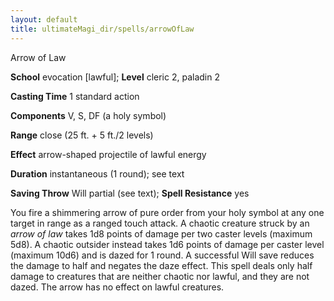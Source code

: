 ```yaml
---
layout: default
title: ultimateMagi_dir/spells/arrowOfLaw
---
```

Arrow of Law

**School** evocation [lawful]; **Level** cleric 2, paladin 2

**Casting Time** 1 standard action

**Components** V, S, DF (a holy symbol)

**Range** close (25 ft. + 5 ft./2 levels)

**Effect** arrow-shaped projectile of lawful energy

**Duration** instantaneous (1 round); see text

**Saving Throw** Will partial (see text); **Spell Resistance** yes

You fire a shimmering arrow of pure order from your holy symbol at any one target in range as a ranged touch attack. A chaotic creature struck by an _arrow of law_ takes 1d8 points of damage per two caster levels (maximum 5d8). A chaotic outsider instead takes 1d6 points of damage per caster level (maximum 10d6) and is dazed for 1 round. A successful Will save reduces the damage to half and negates the daze effect. This spell deals only half damage to creatures that are neither chaotic nor lawful, and they are not dazed. The arrow has no effect on lawful creatures.

